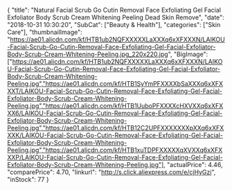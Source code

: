 {
	"title": "Natural Facial Scrub Go Cutin Removal Face Exfoliating Gel Facial Exfoliator Body Scrub Cream Whitening Peeling Dead Skin Remove",
	"date": "2018-10-31 10:30:20",
	"SubCat": ["Beauty & Health"],
	"categories": ["Skin Care"],
	"thumbnailImage": "https://ae01.alicdn.com/kf/HTB1ub2NQFXXXXXLaXXXq6xXFXXXN/LAIKOU-Facial-Scrub-Go-Cutin-Removal-Face-Exfoliating-Gel-Facial-Exfoliator-Body-Scrub-Cream-Whitening-Peeling.jpg_220x220.jpg",
	"BigImage": ["https://ae01.alicdn.com/kf/HTB1ub2NQFXXXXXLaXXXq6xXFXXXN/LAIKOU-Facial-Scrub-Go-Cutin-Removal-Face-Exfoliating-Gel-Facial-Exfoliator-Body-Scrub-Cream-Whitening-Peeling.jpg","https://ae01.alicdn.com/kf/HTB1SyYmPFXXXXbSaXXXq6xXFXXXT/LAIKOU-Facial-Scrub-Go-Cutin-Removal-Face-Exfoliating-Gel-Facial-Exfoliator-Body-Scrub-Cream-Whitening-Peeling.jpg","https://ae01.alicdn.com/kf/HTB1UuboPFXXXXcHXVXXq6xXFXXX6/LAIKOU-Facial-Scrub-Go-Cutin-Removal-Face-Exfoliating-Gel-Facial-Exfoliator-Body-Scrub-Cream-Whitening-Peeling.jpg","https://ae01.alicdn.com/kf/HTB12C2UPFXXXXXXXpXXq6xXFXXXK/LAIKOU-Facial-Scrub-Go-Cutin-Removal-Face-Exfoliating-Gel-Facial-Exfoliator-Body-Scrub-Cream-Whitening-Peeling.jpg","https://ae01.alicdn.com/kf/HTB1xuTDPFXXXXXqXVXXq6xXFXXXP/LAIKOU-Facial-Scrub-Go-Cutin-Removal-Face-Exfoliating-Gel-Facial-Exfoliator-Body-Scrub-Cream-Whitening-Peeling.jpg"],
	"actualPrice": 4.46,
	"comparePrice": 4.70,
	"linkurl": "http://s.click.aliexpress.com/e/cjHyGzi",
	"inStock": 77
}
